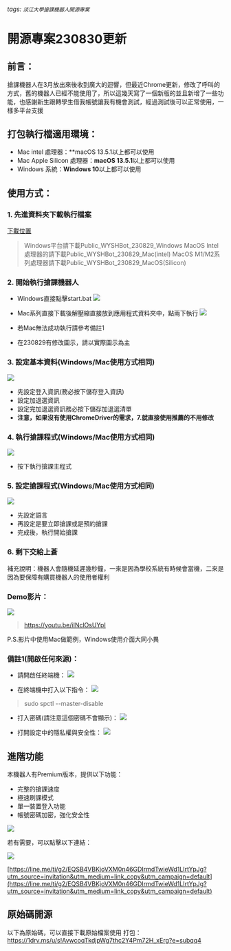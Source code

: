 ###### tags: `淡江大學搶課機器人開源專案`
# 開源專案230830更新
## 前言：
搶課機器人在3月放出來後收到廣大的迴響，但最近Chrome更新，修改了呼叫的方式，舊的機器人已經不能使用了，所以這幾天寫了一個新版的並且新增了一些功能，也感謝新生跟轉學生借我帳號讓我有機會測試，經過測試後可以正常使用，一樣多平台支援

## 打包執行檔適用環境：
* Mac intel 處理器：**macOS 13.5.1以上都可以使用
* Mac Apple Silicon 處理器：**macOS 13.5.1**以上都可以使用
* Windows 系統：**Windows 10**以上都可以使用


## 使用方式：
### 1. 先進資料夾下載執行檔案
[下載位置](https://1drv.ms/u/s!AvwcoqTkdjpWg6gp_bPQIFFvSRJ8nQ?e=K7QFC6)
> Windows平台請下載Public_WYSHBot_230829_Windows
> MacOS Intel處理器的請下載Public_WYSHBot_230829_Mac(intel)
> MacOS M1/M2系列處理器請下載Public_WYSHBot_230829_MacOS(Silicon)


### 2. 開始執行搶課機器人
* Windows直接點擊start.bat
![](https://i.imgur.com/EaUWGCb.jpg)

* Mac系列直接下載後解壓縮直接放到應用程式資料夾中，點兩下執行
![](https://i.imgur.com/eiQkxQj.png)
* 若Mac無法成功執行請參考備註1
* 在230829有修改圖示，請以實際圖示為主

### 3. 設定基本資料(Windows/Mac使用方式相同)
![](https://hackmd.io/_uploads/Ska5BE2an.png)
* 先設定登入資訊(務必按下儲存登入資訊)
* 設定加退選資訊
* 設定完加退選資訊務必按下儲存加退選清單
* **注意，如果沒有使用ChromeDriver的需求，7.就直接使用推薦的不用修改**

### 4. 執行搶課程式(Windows/Mac使用方式相同)
![](https://i.imgur.com/TQmVgpA.png)
* 按下執行搶課主程式

### 5. 設定搶課程式(Windows/Mac使用方式相同)
![](https://hackmd.io/_uploads/B1U5842T2.png)
* 先設定語言
* 再設定是要立即搶課或是預約搶課
* 完成後，執行開始搶課

### 6. 剩下交給上蒼
補充說明：機器人會隨機延遲幾秒鐘，一來是因為學校系統有時候會當機，二來是因為要保障有購買機器人的使用者權利

### Demo影片：
![](https://i.imgur.com/fHAJqUY.jpg)
> https://youtu.be/iINclOsUYpI

P.S.影片中使用Mac做範例，Windows使用介面大同小異

### 備註1(開啟任何來源)：
* 請開啟任終端機：
  ![](https://i.imgur.com/jJsZZBc.png)

* 在終端機中打入以下指令：
![](https://i.imgur.com/Qbtf4bJ.png)
> sudo spctl --master-disable

* 打入密碼(請注意這個密碼不會顯示)：
![](https://i.imgur.com/GOy8pHy.png)

* 打開設定中的隱私權與安全性：
![](https://i.imgur.com/HiaNSls.png)

## 進階功能
本機器人有Premium版本，提供以下功能：
* 完整的搶課速度
* 極速刷課模式
* 單一裝置登入功能
* 帳號密碼加密，強化安全性

![](https://hackmd.io/_uploads/rJ9nP4362.png)

若有需要，可以點擊以下連結：

![](https://hackmd.io/_uploads/H1Xb_N3T3.jpg)

[https://line.me/ti/g2/EQSB4VBKjoVXM0n46GDIrmdTwieWd1LIrtYpJg?utm_source=invitation&utm_medium=link_copy&utm_campaign=default](https://line.me/ti/g2/EQSB4VBKjoVXM0n46GDIrmdTwieWd1LIrtYpJg?utm_source=invitation&utm_medium=link_copy&utm_campaign=default)

## 原始碼開源
以下為原始碼，可以直接下載原始檔案使用
打包：
https://1drv.ms/u/s!AvwcoqTkdjpWg7thc2Y4Pm72H_xErg?e=subqq4

